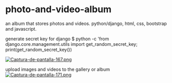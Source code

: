 # photo-and-video-album
an album that stores photos and videos. python/django, html, css, bootstrap and javascript.

generate secret key for django $ python -c 'from django.core.management.utils import get_random_secret_key; print(get_random_secret_key())


[![Captura-de-pantalla-167.png](https://i.postimg.cc/FRv87VKg/Captura-de-pantalla-167.png)](https://postimg.cc/4K8B0tVm)

upload images and videos to the gallery or album
[![Captura-de-pantalla-171.png](https://i.postimg.cc/HkqLnn74/Captura-de-pantalla-171.png)](https://postimg.cc/RWTmbMdN)
